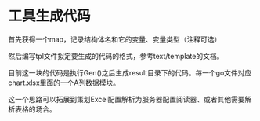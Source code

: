 # 工具生成代码

首先获得一个map，记录结构体名和它的变量、变量类型（注释可选）

然后编写tpl文件拟定要生成的代码的格式，参考text/template的文档。

目前这一块的代码是执行Gen()之后生成result目录下的代码。每一个go文件对应chart.xlsx里面的一个A列数据模块。

这一个思路可以拓展到策划Excel配置解析为服务器配置阅读器、或者其他需要解析表格的场合。
